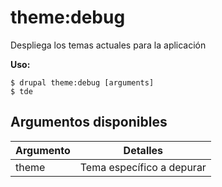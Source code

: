# theme:debug
Despliega los temas actuales para la aplicación

**Uso:**
```
$ drupal theme:debug [arguments] 
$ tde  
```

## Argumentos disponibles
Argumento | Detalles
---------|-------------
theme | Tema específico a depurar 

